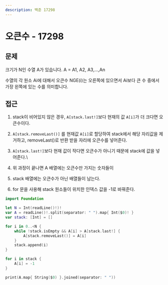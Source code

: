 ```yaml
---
description: 백준 17298
---
```


# 오큰수 - 17298

## 문제

크기가 N인 수열 A가 있습니다. A = A1, A2, A3,...,An

수열의 각 원소 Ai에 대해서 오큰수 NGE(i)는 오른쪽에 있으면서 Ai보다 큰 수 중에서 가장 왼쪽에 있는 수를 의미합니다.

## 접근

1. stack이 비어있지 않은 경우, `A[stack.last!]`보다 현재의 값 `A[i]`가 더 크다면 오큰수이다.
2. `A[stack.removeLast()]` 를 현재값 `A[i]`로 할당하여 stack에서 해당 자리값을 제거하고, removeLast()로 반환 받을 자리에 오큰수를 넣어준다.
3. `A[stack.last!]`보다 현재 값이 작다면 오큰수가 아니기 때문에 stack에 값을 넣어준다.\

4. 위 과정이 끝나면 A 배열에는 오큰수만 가지는 숫자들이
5. stack 배열에는 오큰수가 아닌 배열들이 남는다.
6. for 문을 사용해 stack 원소들이 위치한 인덱스 값을 -1로 바꿔준다.

```swift
import Foundation

let N = Int(readLine()!)!
var A = readLine()!.split(separator: " ").map{ Int($0)! }
var stack: [Int] = []

for i in 0..<N {
    while !stack.isEmpty && A[i] > A[stack.last!] {
        A[stack.removeLast()] = A[i]
    }
    stack.append(i)
}

for i in stack {
    A[i] = -1
}

print(A.map{ String($0) }.joined(separator: " "))

```
